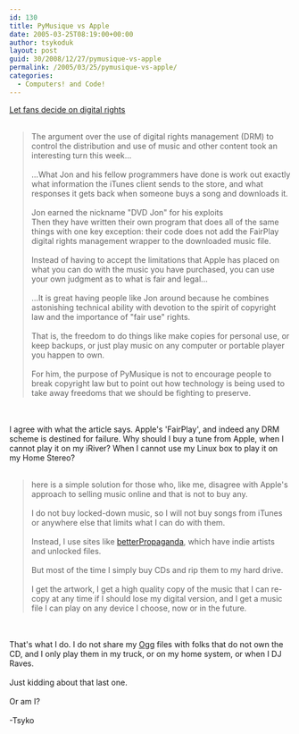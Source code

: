 ```yaml
---
id: 130
title: PyMusique vs Apple
date: 2005-03-25T08:19:00+00:00
author: tsykoduk
layout: post
guid: 30/2008/12/27/pymusique-vs-apple
permalink: /2005/03/25/pymusique-vs-apple/
categories:
  - Computers! and Code!
---
```

<p><a href="http://news.bbc.co.uk/1/hi/technology/4379371.stm">Let fans decide on digital rights</a><br /><br /><blockquote>The argument over the use of digital rights management (DRM) to control the distribution and use of music and other content took an interesting turn this week...<br /><br />...What Jon and his fellow programmers have done is work out exactly what information the iTunes client sends to the store, and what responses it gets back when someone buys a song and downloads it.<br /><br />Jon earned the nickname "DVD Jon" for his exploits<br />Then they have written their own program that does all of the same things with one key exception: their code does not add the FairPlay digital rights management wrapper to the downloaded music file.<br /><br />Instead of having to accept the limitations that Apple has placed on what you can do with the music you have purchased, you can use your own judgment as to what is fair and legal...<br /><br />...It is great having people like Jon around because he combines astonishing technical ability with devotion to the spirit of copyright law and the importance of "fair use" rights.<br /><br />That is, the freedom to do things like make copies for personal use, or keep backups, or just play music on any computer or portable player you happen to own.<br /><br />For him, the purpose of PyMusique is not to encourage people to break copyright law but to point out how technology is being used to take away freedoms that we should be fighting to preserve.  </blockquote><br /><br />I agree with what the article says. Apple's 'FairPlay', and indeed any <span class="caps">DRM</span> scheme is destined for failure. Why should I buy a tune from Apple, when I cannot play it on my iRiver? When I cannot use my Linux box to play it on my Home Stereo?<br /><br /><blockquote>here is a simple solution for those who, like me, disagree with Apple's approach to selling music online and that is not to buy any.<br /><br />I do not buy locked-down music, so I will not buy songs from iTunes or anywhere else that limits what I can do with them.<br /><br />Instead, I use sites like <a href="http://www.betterpropaganda.com/">betterPropaganda</a>, which have indie artists and unlocked files.<br /><br />But most of the time I simply buy CDs and rip them to my hard drive.<br /><br />I get the artwork, I get a high quality copy of the music that I can re-copy at any time if I should lose my digital version, and I get a music file I can play on any device I choose, now or in the future.</blockquote><br /><br />That's what I do. I do not share my <a href="http://tsykoduk.blogspot.com/2005/03/gimme-my-ogg.html">Ogg</a> files with folks that do not own the CD, and I only play them in my truck, or on my home system, or when <span class="caps">I DJ</span> Raves.<br /><br />Just kidding about that last one.<br /><br />Or am I?<br /><br />-Tsyko</p>